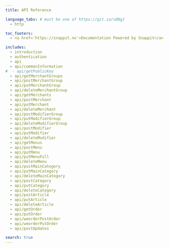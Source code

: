 ```yaml
---
title: API Reference

language_tabs: # must be one of https://git.io/vQNgJ
  - http

toc_footers:
  - <a href='https://snappit.no'>Documentation Powered by Snappit</a>

includes:
  - introduction
  - authentication
  - api
  - api/commonInformation
#  - api/getPublicKey
  - api/getMerchantGroups
  - api/postMerchantGroup
  - api/putMerchantGroup
  - api/deleteMerchantGroup
  - api/getMerchants
  - api/postMerchant
  - api/putMerchant
  - api/deleteMerchant
  - api/postModifierGroup
  - api/putModifierGroup
  - api/deleteModifierGroup
  - api/postModifier
  - api/putModifier
  - api/deleteModifier
  - api/getMenus
  - api/postMenu
  - api/putMenu
  - api/putMenuFull
  - api/deleteMenu
  - api/postMainCategory
  - api/putMainCategory
  - api/deleteMainCategory
  - api/postCategory
  - api/putCategory
  - api/deleteCategory
  - api/postArticle
  - api/putArticle
  - api/deleteArticle
  - api/getOrder
  - api/putOrder
  - api/weorderPostOrder
  - api/weorderPutOrder
  - api/postUpdates

search: true
---
```

